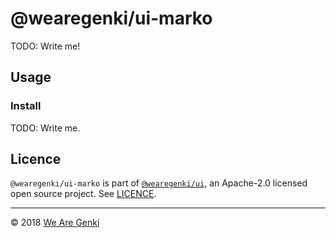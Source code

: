 # @wearegenki/ui-marko

TODO: Write me!

## Usage

### Install

TODO: Write me.

## Licence

`@wearegenki/ui-marko` is part of [`@wearegenki/ui`](https://github.com/WeAreGenki/ui), an Apache-2.0 licensed open source project. See [LICENCE](https://github.com/WeAreGenki/ui/blob/master/LICENCE).

-----

© 2018 [We Are Genki](https://wearegenki.com)
